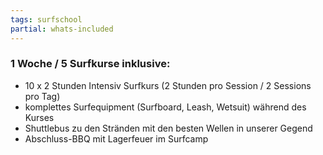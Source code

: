 ```yaml
---
tags: surfschool
partial: whats-included
---
```


### 1 Woche / 5 Surfkurse inklusive:

* 10 x 2 Stunden Intensiv Surfkurs (2 Stunden pro Session / 2 Sessions pro Tag)
* komplettes Surfequipment (Surfboard, Leash, Wetsuit) während des Kurses
* Shuttlebus zu den Stränden mit den besten Wellen in unserer Gegend
* Abschluss-BBQ mit Lagerfeuer im Surfcamp
